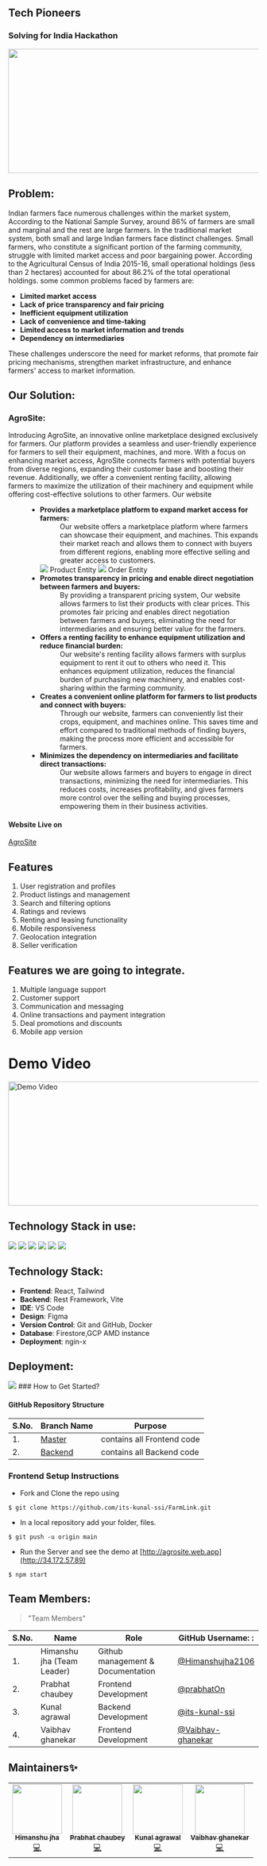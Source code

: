 ## Tech Pioneers

### Solving for India Hackathon

<img src="https://media.geeksforgeeks.org/img-practice/Poster(1)1-1675084069.svg" height='250' width='900'/>

  ## Problem:
  Indian farmers face numerous challenges within the market system, According to the National Sample Survey, around 86% of farmers are small and marginal and the rest are large farmers. In the traditional market system, both small and large Indian farmers face distinct challenges. Small farmers, who constitute a significant portion of the farming community, struggle with limited market access and poor bargaining power. According to the Agricultural Census of India 2015-16, small operational holdings (less than 2 hectares) accounted for about 86.2% of the total operational holdings. 
some common problems faced by farmers are:

<ul>
  <li><strong>Limited market access</strong></li>
  <li><strong>Lack of price transparency and fair pricing</strong></li>
  <li><strong>Inefficient equipment utilization</strong></li>
  <li><strong>Lack of convenience and time-taking</strong></li>
  <li><strong>Limited access to market information and trends</strong></li>
  <li><strong>Dependency on intermediaries</strong></li>
</ul>
These challenges underscore the need for market reforms, that promote fair pricing mechanisms, strengthen market infrastructure, and enhance farmers' access to market information.


## Our Solution:

### AgroSite:

Introducing AgroSite, an innovative online marketplace designed exclusively for farmers. Our platform provides a seamless and user-friendly experience for farmers to sell their equipment, machines, and more. With a focus on enhancing market access, AgroSite connects farmers with potential buyers from diverse regions, expanding their customer base and boosting their revenue. Additionally, we offer a convenient renting facility, allowing farmers to maximize the utilization of their machinery and equipment while offering cost-effective solutions to other farmers. Our website 
<dl>
  <dt></dt>
  <dd>
    <ul>
      <li>
        <strong>Provides a marketplace platform to expand market access for farmers:</strong>
        <dd>Our website offers a marketplace platform where farmers can showcase their equipment, and machines. This expands their market reach and allows them to connect with buyers from different regions, enabling more effective selling and greater access to customers.</dd>
            <img src="https://github.com/its-kunal-ssi/FarmLink/blob/main/AgroSite/assets/figma/B_S.png" />
         Product Entity
       <img src="https://github.com/its-kunal-ssi/FarmLink/blob/main/AgroSite/assets/figma/S_B.png" />
        Order Entity
      </li>
      <li>
        <strong>Promotes transparency in pricing and enable direct negotiation between farmers and buyers:</strong>
        <dd>By providing a transparent pricing system, Our website allows farmers to list their products with clear prices. This promotes fair pricing and enables direct negotiation between farmers and buyers, eliminating the need for intermediaries and ensuring better value for the farmers.</dd>
      </li>
      <li>
        <strong>Offers a renting facility to enhance equipment utilization and reduce financial burden:</strong>
        <dd>Our website's renting facility allows farmers with surplus equipment to rent it out to others who need it. This enhances equipment utilization, reduces the financial burden of purchasing new machinery, and enables cost-sharing within the farming community.</dd>
      </li>
      <li>
        <strong>Creates a convenient online platform for farmers to list products and connect with buyers:</strong>
        <dd>Through our website, farmers can conveniently list their crops, equipment, and machines online. This saves time and effort compared to traditional methods of finding buyers, making the process more efficient and accessible for farmers.</dd>
      </li>
      <li>
        <strong>Minimizes the dependency on intermediaries and facilitate direct transactions:</strong>
        <dd>Our website allows farmers and buyers to engage in direct transactions, minimizing the need for intermediaries. This reduces costs, increases profitability, and gives farmers more control over the selling and buying processes, empowering them in their business activities.</dd>
      </li>
    </ul>
  </dd>
</dl>

     
#### Website Live on

[AgroSite](http://34.172.57.89)

## Features

<ol>
  <li>User registration and profiles</li>
  <li>Product listings and management</li>
  <li>Search and filtering options</li>
  <li>Ratings and reviews</li>
  <li>Renting and leasing functionality</li>
  <li>Mobile responsiveness</li>
  <li>Geolocation integration</li>
   <li>Seller verification</li>
</ol>

## Features we are going to integrate.
<ol>
  <li>Multiple language support</li>
  <li>Customer support</li>
  <li>Communication and messaging</li>
  <li>Online transactions and payment integration</li>
  <li>Deal promotions and discounts</li>
  <li>Mobile app version</li>
</ol>

# Demo Video
<a href="https://www.youtube.com/watch?v=iJ6AGO1y_28">
  <img src="https://github.com/its-kunal-ssi/FarmLink/blob/main/Farming%20website/IMG_20230415_215314.jpg" alt="Demo Video" height='250' width='900'/> </a>

## Technology Stack in use:

<img src="https://img.shields.io/badge/html5%20-%23E34F26.svg?&style=for-the-badge&logo=html5&logoColor=white" /> 
<img
    src="https://img.shields.io/badge/css3%20-%231572B6.svg?&style=for-the-badge&logo=css3&logoColor=white" /> <img
    src="https://img.shields.io/badge/javascript%20-%23323330.svg?&style=for-the-badge&logo=javascript&logoColor=%23F7DF1E" />
<img src="https://img.shields.io/badge/React-20232A?style=for-the-badge&logo=react&logoColor=61DAFB" /> <img
    src="https://img.shields.io/badge/github%20-%23121011.svg?&style=for-the-badge&logo=github&logoColor=white" />
    <img src="https://img.shields.io/badge/Tailwind_CSS-38B2AC?style=for-the-badge&logo=tailwind-css&logoColor=white" />
     
## Technology Stack:

- **Frontend**: React, Tailwind
- **Backend**: Rest Framework, Vite
- **IDE**: VS Code
- **Design**: Figma
- **Version Control**: Git and GitHub, Docker
- **Database**: Firestore,GCP AMD instance
- **Deployment**: ngin-x

## Deployment:
<img src="https://github.com/its-kunal-ssi/FarmLink/blob/main/AgroSite/assets/figma/diagram.png" />
### How to Get Started?

#### GitHub Repository Structure

| S.No. | Branch Name                                                            | Purpose                    |
| ----- | ---------------------------------------------------------------------- | -------------------------- |
| 1.    | [Master](https://github.com/its-kunal-ssi/FarmLink/tree/main/AgroSite) | contains all Frontend code |
| 2.    | [Backend](https://github.com/its-kunal-ssi/FarmLink)                   | contains all Backend code  |

### Frontend Setup Instructions

- Fork and Clone the repo using

```
$ git clone https://github.com/its-kunal-ssi/FarmLink.git
```

- In a local repository add your folder, files.

```
$ git push -u origin main
```

- Run the Server and see the demo at [http://agrosite.web.app](http://34.172.57.89)

```
$ npm start
```

## Team Members:

> "Team Members"

| S.No. | Name                       | Role                 | GitHub Username: :                                       |
| ----- | -------------------------- | -------------------- | -------------------------------------------------------- |
| 1.    | Himanshu jha (Team Leader) | Github management & Documentation    | [@Himanshujha2106](https://github.com/Himanshujha2106)   |
| 2.    | Prabhat chaubey            | Frontend Development | [@prabhatOn](https://github.com/prabhatOn)               |
| 3.    | Kunal agrawal              | Backend Development  | [@its-kunal-ssi](https://github.com/its-kunal-ssi)       |
| 4.    | Vaibhav ghanekar           | Frontend Development | [@Vaibhav-ghanekar](https://github.com/Vaibhav-ghanekar) |

## Maintainers✨

<table>
  <tbody><tr>
    <td align="center"><a href="https://github.com/Himanshujha2106"><img alt="" src="https://avatars.githubusercontent.com/Himanshujha2106" width="100px;"><br><sub><b>Himanshu jha </b></sub></a><br><a href="https://github.com/its-kunal-ssi/FarmLink/commits?author=Himanshujha2106" title="Code">💻</a></td>
    <td align="center"><a href="https://github.com/prabhatOn"><img alt="" src="https://avatars.githubusercontent.com/prabhatOn" width="100px;"><br><sub><b>Prabhat chaubey </b></sub></a><br><a href="https://github.com/its-kunal-ssi/FarmLink/commits?author=prabhatOn" title="Code">💻</a></td>
    <td align="center"><a href="https://github.com/its-kunal-ssi"><img alt="" src="https://avatars.githubusercontent.com/its-kunal-ssi" width="100px;"><br><sub><b>Kunal agrawal </b></sub></a><br><a href="https://github.com/its-kunal-ssi/FarmLink/commits/backend?author=its-kunal-ssi" title="Code">💻</a></td>
    <td align="center"><a href="https://github.com/vaibhav-ghanekar"><img alt="" src="https://avatars.githubusercontent.com/vaibhav-ghanekar" width="100px;"><br><sub><b>Vaibhav ghanekar </b></sub></a><br><a href="https://github.com/its-kunal-ssi/FarmLink/commits/vociecallapi" title="Code">💻</a></td>
    
  </tr>
</tbody></table>
